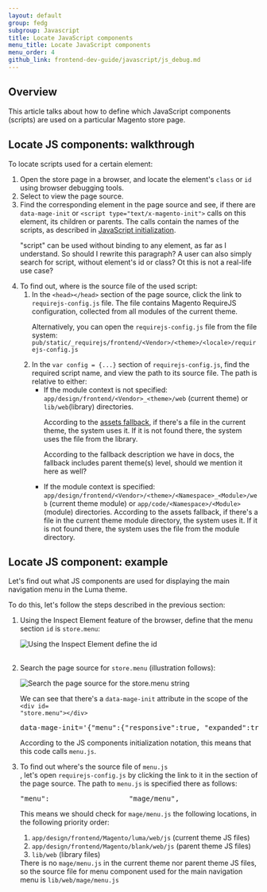 ```yaml
---
layout: default
group: fedg
subgroup: Javascript
title: Locate JavaScript components
menu_title: Locate JavaScript components
menu_order: 4
github_link: frontend-dev-guide/javascript/js_debug.md
---
```


<h2 id="js_debug_overview">Overview</h2>

This article talks about how to define which JavaScript components (scripts) are used on a particular Magento store page.


<h2 id="locate_widget">Locate JS components: walkthrough</h2>

To locate scripts used for a certain element:

<ol>
<li>Open the store page in a browser, and locate the element's <code>class</code> or <code>id</code> using browser debugging tools.</li>

<li>Select to view the page source.</li>
<li>Find the corresponding element in the page source and see, if there are <code>data-mage-init</code> or <code>&lt;script type=&quot;text/x-magento-init&quot;&gt;</code> calls on this element, its children or parents. The calls contain the names of the scripts, as described in <a href="{{site.gdeurl}}frontend-dev-guide/javascript/js_init.html#init_phtml" target="_blank">JavaScript initialization</a>. 
</li>
<p class="q">"script" can be used without binding to any element, as far as I understand. So should I rewrite this paragraph? A user can also simply search for script, without element's id or class? Ot this is not a real-life use case?</p>
<li>
To find out, where is the source file of the used script:
<ol>
<li>In the <code>&lt;head&gt;&lt;/head&gt;</code> section of the page source, click the link to <code>requirejs-config.js</code> file. The file contains Magento RequireJS configuration, collected from all modules of the current theme.
<div class="bs-callout bs-callout-info" id="info">
<span class="glyphicon-class">
<p>Alternatively, you can open the <code>requirejs-config.js</code> file from the file system: <code>pub/static/_requirejs/frontend/&lt;Vendor&gt;/&lt;theme&gt;/&lt;locale&gt;/requirejs-config.js</code></p></span>
</div>
</li>
<li>In the <code>var config = {...}</code> section of <code>requirejs-config.js</code>, find the required script name, and view the path to its source file. The path is relative to either:
<ul>
<li>If the module context is not specified: <code>app/design/frontend/&lt;Vendor&gt;_&lt;theme&gt;/web</code> (current theme) or <code>lib/web</code>(library) directories. 

According to the <a href="{{site.gdeurl}}frontend-dev-guide/themes/theme-inherit.html#theme-inherit-static">assets fallback</a>, if there's a file in the current theme, the system uses it. If it is not found there, the system uses the file from the library.</li>
<p class="q">According to the fallback description we have in docs, the fallback includes parent theme(s) level, should we mention it here as well?</p>
<li>If the module context is specified: <code>app/design/frontend/&lt;Vendor&gt;/&lt;theme&gt;/&lt;Namespace&gt;_&lt;Module&gt;/web</code> (current theme module) or <code>app/code/&lt;Namespace&gt;/&lt;Module&gt;</code> (module) directories. According to the assets fallback, if there's a file in the current theme module directory, the system uses it. If it is not found there, the system uses the file from the module directory.</li>

</ul>
</li>
</ol>
</ol>


<h2>Locate JS component: example</h2>

Let's find out what JS components are used for displaying the main navigation menu in the Luma theme. 

To do this, let's follow the steps described in the previous section:
<ol>
<li>Using the Inspect Element feature of the browser, define that the menu section <code>id</code> is <code>store.menu</code>:

<p>
<img src="{{site.baseurl}}common/images/fdg_js_debug1.png" alt="Using the Inspect Element define the id">
</p>


</li>
<br>
<li>Search the page source for <code>store.menu</code> (illustration follows): 
<p>
<img src="{{site.baseurl}}common/images/fdg_js_debug2.png" alt="Search the page source for the store.menu string">
</p>

We can see that there's a <code>data-mage-init</code> attribute in the scope of the <code>&lt;div id= &quot;store.menu&quot;&gt;&lt;/div&gt;</code> 

<pre>
data-mage-init='{"menu":{"responsive":true, "expanded":true, "position":{"my":"left top","at":"left bottom"}}}'
</pre>

According to the JS components initialization notation, this means that this code calls <code>menu.js</code>. 
</li>
<li>To find out where's the source file of <code>menu.js</code></li>, let's open <code>requirejs-config.js</code> by clicking the link to it in the <head></head> section of the page source. The path to <code>menu.js</code> is specified there as follows:
<pre>
"menu":                   "mage/menu",
</pre>

This means we should check for <code>mage/menu.js</code> the following locations, in the following priority order:
<ol>
<li><code>app/design/frontend/Magento/luma/web/js</code> (current theme JS files)</li>
<li><code>app/design/frontend/Magento/blank/web/js</code> (parent theme JS files)</li>
<li><code>lib/web</code> (library files)</li>
</ol>
There is no <code>mage/menu.js</code> in the current theme nor parent theme JS files, so the source file for menu component used for the main navigation menu is <code>lib/web/mage/menu.js</code>